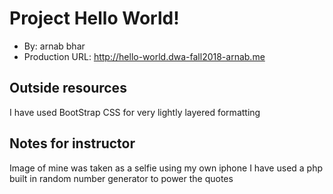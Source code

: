 # Project Hello World!
+ By: arnab bhar
+ Production URL: <http://hello-world.dwa-fall2018-arnab.me>

## Outside resources
I have used BootStrap CSS for very lightly layered formatting 

## Notes for instructor
Image of mine was taken as a selfie using my own iphone
I have used a  php built in random number generator to power the quotes
